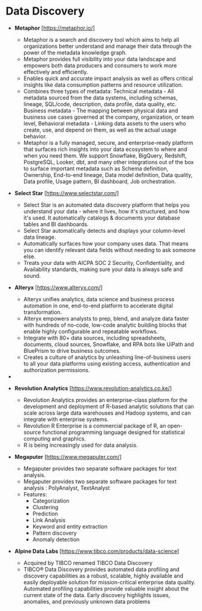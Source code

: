 # Data Discovery

- **Metaphor** [https://metaphor.io/]
  - Metaphor is a search and discovery tool which aims to help all organizations better understand and manage their data through the power of the metadata knowledge graph.  
  - Metaphor provides full visibility into your data landscape and empowers both data producers and consumers to work more effectively and efficiently.
  - Enables quick and accurate impact analysis as well as offers critical insights like data consumption patterns and resource utilization.
  - Combines three types of metadata: Technical metadata - All metadata sourced from the data systems, including schemas, lineage, SQL/code, description, data profile, data quality, etc. Business metadata - The mapping between physical data and business use cases governed at the company, organization, or team level,    Behavioral metadata - Linking data assets to the users who create, use, and depend on them, as well as the actual usage behavior.
  - Metaphor is a fully managed, secure, and enterprise-ready platform that surfaces rich insights into your data ecosystem to where and when you need them. We support Snowflake, BigQuery, Redshift, PostgreSQL, Looker, dbt, and many other integrations out of the box to surface important metadata such as Schema definition, Ownership, End-to-end lineage, Data model definition, Data quality, Data profile, Usage pattern, BI dashboard, Job orchestration.

- **Select Star** [https://www.selectstar.com/]
  - Select Star is an automated data discovery platform that helps you understand your data - where it lives, how it's structured, and how it's used. It automatically catalogs & documents your database tables and BI dashboards.
  - Select Star automatically detects and displays your column-level data lineage.
  - Automatically surfaces how your company uses data. That means you can identify relevant data fields without needing to ask someone else.
  - Treats your data with AICPA SOC 2 Security, Confidentiality, and Availability standards, making sure your data is always safe and sound.

- **Alteryx** [https://www.alteryx.com/]
  - Alteryx unifies analytics, data science and business process automation in one, end-to-end platform to accelerate digital transformation.
  - Alteryx empowers analysts to prep, blend, and analyze data faster with hundreds of no-code, low-code analytic building blocks that enable highly configurable and repeatable workflows.
  - Integrate with 80+ data sources, including spreadsheets, documents, cloud sources, Snowflake, and RPA bots like UiPath and BluePrism to drive business outcomes.
  - Creates a culture of analytics by unleashing line-of-business users to all your data platforms using existing access, authentication and authorization permissions.
-
- **Revolution Analytics** [https://www.revolution-analytics.co.ke/]
  - Revolution Analytics provides an enterprise-class platform for the development and deployment of R-based analytic solutions that can scale across large data warehouses and Hadoop systems, and can integrate with enterprise systems.
  - Revolution R Enterprise is a commercial package of R, an open-source functional programming language designed for statistical computing and graphics.
  - R is being increasingly used for data analysis.
  
- **Megaputer** [https://www.megaputer.com/]
  - Megaputer provides two separate software packages for text analysis.
  - Megaputer provides two separate software packages for text analysis : PolyAnalyst, TextAnalyst
  - Features:
    - Categorization
    - Clustering
    - Prediction
    - Link Analysis
    - Keyword and entity extraction
    - Pattern discovery
    - Anomaly detection

- **Alpine Data Labs** [https://www.tibco.com/products/data-science]
  - Acquired by TIBCO renamed TIBCO Data Discovery
  - TIBCO® Data Discovery provides automated data profiling and discovery capabilities as a robust, scalable, highly available and easily deployable solution for mission-critical enterprise data quality. Automated profiling capabilities provide valuable insight about the current state of the data. Early discovery highlights issues, anomalies, and previously unknown data problems
